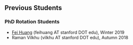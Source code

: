 
## Previous Students
### PhD Rotation Students
* [Fei Huang](https://www.linkedin.com/in/fei-huang-72177797/) (feihuang AT stanford DOT edu), Winter 2019
* Raman Vilkhu (vilkhu AT stanford DOT edu), Autumn 2018
